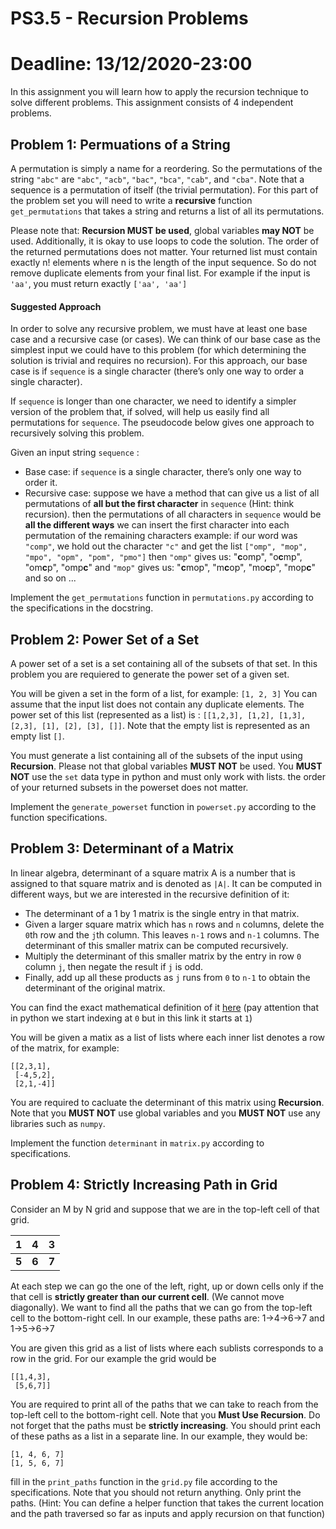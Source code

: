 # PS3.5 - Recursion Problems

# Deadline: 13/12/2020-23:00
In this assignment you will learn how to apply the recursion technique to solve different problems.
This assignment consists of 4 independent problems.

## Problem 1: Permuations of a String
A permutation is simply a name for a reordering. So the permutations of the string `"abc"` are `"abc"`, `"acb"`, `"bac"`, `"bca"`, `"cab"`, and `"cba"`. Note that a sequence is a permutation of itself (the trivial permutation). For this part of the problem set you will need to write a **recursive** function ``get_permutations``  that takes a string and returns a list of all its permutations.

Please note that: **Recursion MUST be used**, global variables **may NOT** be used. Additionally, it is okay to use loops to code the solution. The order of the returned permutations does not matter. Your returned list must contain exactly n! elements where n is the length of the input sequence. So do not remove duplicate elements from your final list. For example if the input is `'aa'`, you must return exactly `['aa', 'aa']` 


#### Suggested Approach

In order to solve any recursive problem, we must have at least one base case and a recursive case (or cases). We can think of our base case as the simplest input we could have to this problem (for which determining the solution is trivial and requires no recursion). For this approach, our base case is if `sequence`  is a single character (there’s only one way to order a single character).

If `sequence`  is longer than one character, we need to identify a simpler version of the problem that, if solved, will help us easily find all permutations for `sequence`. The pseudocode below gives one approach to recursively solving this problem.


Given an input string `sequence` :
- Base case: if `sequence` is a single character, there’s only one way to order it.
- Recursive case: suppose we have a method that can give us a list of all permutations of **all but the first character**  in `sequence`  (Hint: think recursion).
then the permutations of all characters in `sequence` would be **all the different ways** we can insert the first character into each permutation of the remaining characters
example: if our word was `"comp"`, we hold out the character `"c"` and get the list `["omp", "mop", "mpo", "opm", "pom", "pmo"]`
then `"omp"` gives us: "**c**omp", "o**c**mp", "om**c**p", "omp**c**"
and `"mop"` gives us: "**c**mop", "m**c**op", "mo**c**p", "mop**c**"
and so on ...

Implement the `get_permutations` function in `permutations.py` according to the specifications in the docstring.


## Problem 2: Power Set of a Set
A power set of a set is a set containing all of the subsets of that set.
In this problem you are requiered to generate the power set of a given set.

You will be given a set in the form of a list, for example: `[1, 2, 3]` You can assume that the input list does not contain any duplicate elements.
The power set of this list (represented as a list) is : `[[1,2,3], [1,2], [1,3], [2,3], [1], [2], [3], []]`. Note that the empty list is represented as an empty list `[]`.

You must generate a list containing all of the subsets of the input using **Recursion**. Please not that global variables **MUST NOT** be used. You **MUST NOT** use the `set` data type in python and must only work with lists. the order of your returned subsets in the powerset does not matter.

Implement the `generate_powerset` function in `powerset.py` according to the function specifications.


## Problem 3: Determinant of a Matrix
In linear algebra, determinant of a square matrix A is a number that is assigned to that square matrix and is denoted as `|A|`. It can be computed in different ways, but we are interested in the recursive definition of it:
- The determinant of a 1 by 1 matrix is the single entry in that matrix. 
- Given a larger square matrix which has `n` rows and `n` columns, delete the `0`th row and the `j`th column. This leaves `n-1` rows and `n-1` columns. The determinant of this smaller matrix can be computed recursively. 
- Multiply the determinant of this smaller matrix by the entry in row `0` column `j`, then negate the result if `j` is odd.
- Finally, add up all these products as `j` runs from `0` to `n-1` to obtain the determinant of the original matrix.

You can find the exact mathematical definition of it [here](https://www.bookofproofs.org/branches/recursive-definition-of-the-determinant/ "here") (pay attention that in python we start indexing at `0` but in this link it starts at `1`)

You will be given a matix as a list of lists where each inner list denotes a row of the matrix, for example:
``` 
[[2,3,1],
 [-4,5,2],
 [2,1,-4]]
  ```

You are required to cacluate the determinant of this matrix using **Recursion**. Note that you **MUST NOT** use global variables and you **MUST NOT** use any libraries such as `numpy`. 

Implement the function `determinant` in `matrix.py` according to specifications.


## Problem 4: Strictly Increasing Path in Grid
Consider an M by N grid and suppose that we are in the top-left cell of that grid.

|  1  |  4  |  3  |
|:---:|:---:|:---:|
|**5**|**6**|**7**|

At each step we can go the one of the left, right, up or down cells only if the that cell is **strictly greater than our current cell**. (We cannot move diagonally). We want to find all the paths that we can go from the top-left cell to the bottom-right cell.
In our example, these paths are: 1->4->6->7 and 1->5->6->7

You are given this grid as a list of lists where each sublists corresponds to a row in the grid. For our example the grid would be 
```
[[1,4,3],
 [5,6,7]]
 ```

You are required to print all of the paths that we can take to reach from the top-left cell to the bottom-right cell. Note that you **Must Use Recursion**. Do not forget that the paths must be **strictly increasing**.
You should print each of these paths as a list in a separate line. In our example, they would be:
```
[1, 4, 6, 7]
[1, 5, 6, 7]
```

fill in the `print_paths` function in the `grid.py` file according to the specifications.
Note that you should not return anything. Only print the paths.
(Hint: You can define a helper function that takes the current location and the path traversed so far as inputs and apply recursion on that function)

